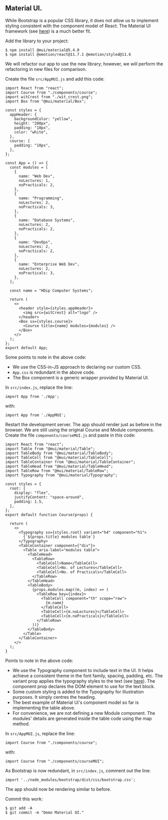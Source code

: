 ## Material UI.

While Bootstrap is a popular CSS library, it does not allow us to implement styling consistent with the component model of React. The Material UI framework (see [here](https://material-ui.com/)) is a much better fit.

Add the library to your project:
~~~
$ npm install @mui/material@5.4.0
$ npm install @emotion/react@11.7.1 @emotion/styled@11.6 
~~~

We will refactor our app to use the new library; however, we will perform the refactoring in new files for comparison.

Create the file `src/AppMUI.js` and add this code:
~~~
import React from "react";
import Course from "./components/course";
import witCrest from "./wit_crest.png";
import Box from "@mui/material/Box";

const styles = {
  appHeader: {
    backgroundColor: "yellow",
    height: "200px",
    padding: "10px",
    color: "white",
  },
  course: {
    padding: "10px",
  },
};

const App = () => {
  const modules = [
    {
      name: "Web Dev",
      noLectures: 1,
      noPracticals: 2,
    },
    {
      name: "Programming",
      noLectures: 2,
      noPracticals: 3,
    },
    {
      name: "Database Systems",
      noLectures: 2,
      noPracticals: 2,
    },
    {
      name: "DevOps",
      noLectures: 2,
      noPracticals: 2,
    },
    {
      name: "Enterprise Web Dev",
      noLectures: 2,
      noPracticals: 3,
    },
  ];

  const name = "HDip Computer Systems";

  return (
    <>
      <header style={styles.appHeader}>
        <img src={witCrest} alt="logo" />
      </header>
      <Box sx={styles.course}>
        <Course title={name} modules={modules} />
      </Box>
    </>
  );
};
export default App;
~~~
Some points to note in the above code:

+ We use the CSS-in-JS approach to declaring our custom CSS.
+ `App.css` is redundant in the above code.
+ The Box component is a generic wrapper provided by Material UI.

In `src/index.js`, replace the line:
~~~
import App from './App';
~~~
with:
~~~
import App from './AppMUI';
~~~
Restart the development server. The app should render just as before in the browser. We are still using the original Course and Module components. Create the file `components/courseMUI.js` and paste in this code:
~~~
import React from "react";
import Table from "@mui/material/Table";
import TableBody from "@mui/material/TableBody";
import TableCell from "@mui/material/TableCell";
import TableContainer from "@mui/material/TableContainer";
import TableHead from "@mui/material/TableHead";
import TableRow from "@mui/material/TableRow";
import Typography from "@mui/material/Typography";

const styles = {
  root: {
    display: "flex",
    justifyContent: "space-around",
    padding: 1.5,
  },
};
export default function Course(props) {

  return (
    <>
      <Typography sx={styles.root} variant="h4" component="h1">
        {`${props.title} modules table`}
      </Typography>
      <TableContainer component={"div"}>
        <Table aria-label="modules table">
          <TableHead>
            <TableRow>
              <TableCell>Name</TableCell>
              <TableCell>No. of Lectures</TableCell>
              <TableCell>No. of Practicals</TableCell>
            </TableRow>
          </TableHead>
          <TableBody>
            {props.modules.map((m, index) => (
              <TableRow key={index}>
                <TableCell component="th" scope="row">
                  {m.name}
                </TableCell>
                <TableCell>{m.noLectures}</TableCell>
                <TableCell>{m.noPracticals}</TableCell>
              </TableRow>
            ))}
          </TableBody>
        </Table>
      </TableContainer>
    </>
  );
}
~~~
Points to note in the above code:

+ We use the Typography component to include text in the UI. It helps achieve a consistent theme in the font family, spacing, padding, etc. The variant prop applies the typography styles to the text (see [here](https://material-ui.com/components/typography/#component)). The component prop declares the DOM element to use for the text block.
+ Some custom styling is added to the Typography for illustration purposes. It simply centres the heading. 
+ The best example of Material Ui's component model so far is implementing the table above. 
+ For convenience, we are not defining a new Module component. The modules' details are generated inside the table code using the map method.

In `src/AppMUI.js`, replace the line:
~~~
import Course from "./components/course";
~~~
with:
~~~
import Course from "./components/courseMUI";
~~~
As Bootstrap is now redundant, in `src/index.js`, comment out the line:
~~~
import '../node_modules/bootstrap/dist/css/bootstrap.css';
~~~

The app should now be rendering similar to before.

Commit this work:
~~~
$ git add -A
$ git commit -m "Demo Material UI."
~~~
